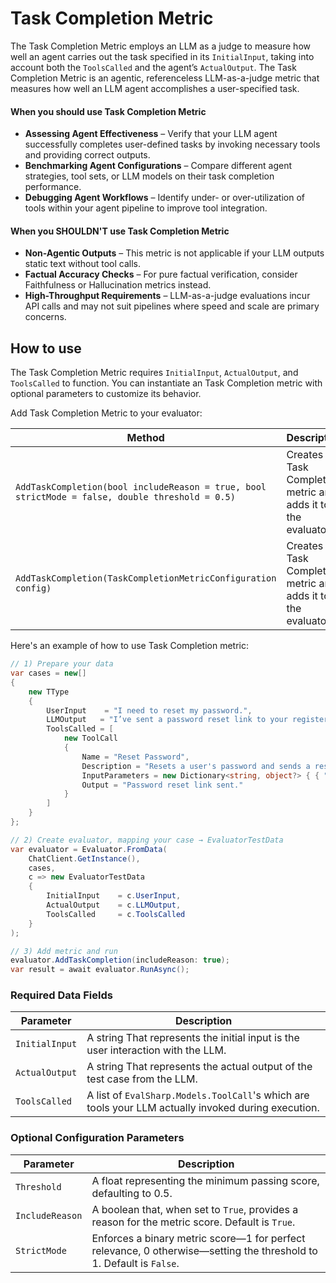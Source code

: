 # Task Completion Metric

The Task Completion Metric employs an LLM as a judge to measure how well an agent carries out the task specified in its `InitialInput`, taking into account both the `ToolsCalled` and the agent’s `ActualOutput`. The Task Completion Metric is an agentic, referenceless LLM-as-a-judge metric that measures how well an LLM agent accomplishes a user-specified task.

#### When you should use Task Completion Metric

- **Assessing Agent Effectiveness** – Verify that your LLM agent successfully completes user-defined tasks by invoking necessary tools and providing correct outputs.
- **Benchmarking Agent Configurations** – Compare different agent strategies, tool sets, or LLM models on their task completion performance.
- **Debugging Agent Workflows** – Identify under- or over-utilization of tools within your agent pipeline to improve tool integration.

#### When you SHOULDN'T use Task Completion Metric

- **Non-Agentic Outputs** – This metric is not applicable if your LLM outputs static text without tool calls.
- **Factual Accuracy Checks** – For pure factual verification, consider Faithfulness or Hallucination metrics instead.
- **High-Throughput Requirements** – LLM-as-a-judge evaluations incur API calls and may not suit pipelines where speed and scale are primary concerns.

## How to use

The Task Completion Metric requires `InitialInput`, `ActualOutput`, and `ToolsCalled` to function. You can instantiate an Task Completion metric with optional parameters to customize its behavior.

Add Task Completion Metric to your evaluator:

| Method                                                                                          | Description                                                      |
| ----------------------------------------------------------------------------------------------- | ---------------------------------------------------------------- |
| `AddTaskCompletion(bool includeReason = true, bool strictMode = false, double threshold = 0.5)` | Creates the Task Completion metric and adds it to the evaluator. |
| `AddTaskCompletion(TaskCompletionMetricConfiguration config)`                                   | Creates the Task Completion metric and adds it to the evaluator. |

Here's an example of how to use Task Completion metric:

```csharp
// 1) Prepare your data
var cases = new[]
{
    new TType
    {
        UserInput    = "I need to reset my password.",
        LLMOutput   = "I’ve sent a password reset link to your registered email.",
        ToolsCalled = [
            new ToolCall
            {
                Name = "Reset Password",
                Description = "Resets a user's password and sends a reset link.",
                InputParameters = new Dictionary<string, object?> { { "user_request", "reset password" } },
                Output = "Password reset link sent."
            }
        ]
    }
};

// 2) Create evaluator, mapping your case → EvaluatorTestData
var evaluator = Evaluator.FromData(
    ChatClient.GetInstance(),
    cases,
    c => new EvaluatorTestData
    {
        InitialInput    = c.UserInput,
        ActualOutput    = c.LLMOutput,
        ToolsCalled     = c.ToolsCalled
    }
);

// 3) Add metric and run
evaluator.AddTaskCompletion(includeReason: true);
var result = await evaluator.RunAsync();
```

### Required Data Fields

| Parameter      | Description                                                                                         |
| -------------- | --------------------------------------------------------------------------------------------------- |
| `InitialInput` | A string That represents the initial input is the user interaction with the LLM.                    |
| `ActualOutput` | A string That represents the actual output of the test case from the LLM.                           |
| `ToolsCalled`  | A list of `EvalSharp.Models.ToolCall`'s which are tools your LLM actually invoked during execution. |

### Optional Configuration Parameters

| Parameter       | Description                                                                                                         |
| --------------- | ------------------------------------------------------------------------------------------------------------------- |
| `Threshold`     | A float representing the minimum passing score, defaulting to 0.5.                                                  |
| `IncludeReason` | A boolean that, when set to `True`, provides a reason for the metric score. Default is `True`.                      |
| `StrictMode`    | Enforces a binary metric score—1 for perfect relevance, 0 otherwise—setting the threshold to 1. Default is `False`. |
